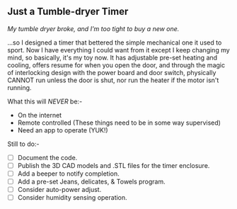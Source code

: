 ## Just a Tumble-dryer Timer

*My tumble dryer broke, and I'm too tight to buy a new one.*

...so I designed a timer that bettered the simple mechanical one it used to sport.  Now I have everything I could want from it except I keep changing my mind, so basically, it's my toy now.  It has adjustable pre-set heating and cooling, offers resume for when you open the door, and through the magic of interlocking design with the power board and door switch, physically CANNOT run unless the door is shut, nor run the heater if the motor isn't running.

What this will *NEVER* be:-
* On the internet
* Remote controlled (These things need to be in some way supervised)
* Need an app to operate (YUK!)

Still to do:-

- [ ] Document the code.
- [ ] Publish the 3D CAD models and .STL files for the timer enclosure.
- [ ] Add a beeper to notify completion.
- [ ] Add a pre-set Jeans, delicates, & Towels program.
- [ ] Consider auto-power adjust.
- [ ] Consider humidity sensing operation.
